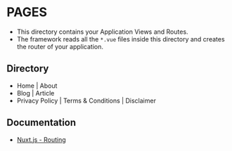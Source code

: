 # PAGES

* This directory contains your Application Views and Routes.
* The framework reads all the `*.vue` files inside this directory and creates the router of your application.


## Directory
* Home | About
* Blog | Article
* Privacy Policy | Terms & Conditions | Disclaimer


## Documentation
* [Nuxt.js - Routing](https://nuxtjs.org/guide/routing)
